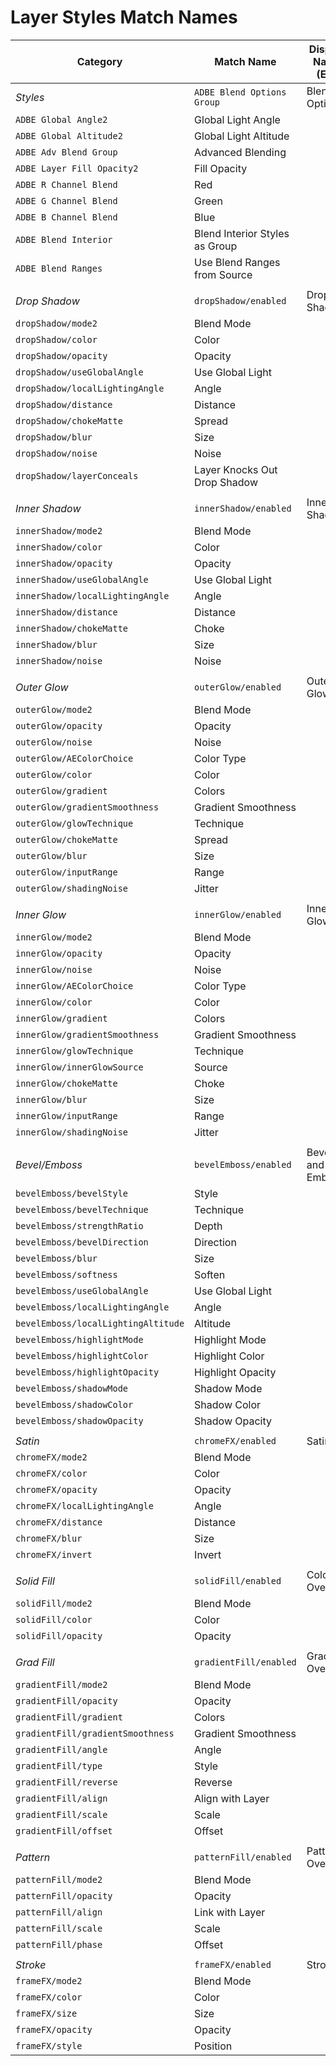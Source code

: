 # Layer Styles Match Names

| **Category**                        | **Match Name**                 | **Display Name (EN)**   |
|-------------------------------------|--------------------------------|-------------------------|
| *Styles*                            | `ADBE Blend Options Group`     | Blending Options        |
| `ADBE Global Angle2`                | Global Light Angle             |                         |
| `ADBE Global Altitude2`             | Global Light Altitude          |                         |
| `ADBE Adv Blend Group`              | Advanced Blending              |                         |
| `ADBE Layer Fill Opacity2`          | Fill Opacity                   |                         |
| `ADBE R Channel Blend`              | Red                            |                         |
| `ADBE G Channel Blend`              | Green                          |                         |
| `ADBE B Channel Blend`              | Blue                           |                         |
| `ADBE Blend Interior`               | Blend Interior Styles as Group |                         |
| `ADBE Blend Ranges`                 | Use Blend Ranges from Source   |                         |
|                                     |                                |                         |
| *Drop Shadow*                       | `dropShadow/enabled`           | Drop Shadow             |
| `dropShadow/mode2`                  | Blend Mode                     |                         |
| `dropShadow/color`                  | Color                          |                         |
| `dropShadow/opacity`                | Opacity                        |                         |
| `dropShadow/useGlobalAngle`         | Use Global Light               |                         |
| `dropShadow/localLightingAngle`     | Angle                          |                         |
| `dropShadow/distance`               | Distance                       |                         |
| `dropShadow/chokeMatte`             | Spread                         |                         |
| `dropShadow/blur`                   | Size                           |                         |
| `dropShadow/noise`                  | Noise                          |                         |
| `dropShadow/layerConceals`          | Layer Knocks Out Drop Shadow   |                         |
|                                     |                                |                         |
| *Inner Shadow*                      | `innerShadow/enabled`          | Inner Shadow            |
| `innerShadow/mode2`                 | Blend Mode                     |                         |
| `innerShadow/color`                 | Color                          |                         |
| `innerShadow/opacity`               | Opacity                        |                         |
| `innerShadow/useGlobalAngle`        | Use Global Light               |                         |
| `innerShadow/localLightingAngle`    | Angle                          |                         |
| `innerShadow/distance`              | Distance                       |                         |
| `innerShadow/chokeMatte`            | Choke                          |                         |
| `innerShadow/blur`                  | Size                           |                         |
| `innerShadow/noise`                 | Noise                          |                         |
|                                     |                                |                         |
| *Outer Glow*                        | `outerGlow/enabled`            | Outer Glow              |
| `outerGlow/mode2`                   | Blend Mode                     |                         |
| `outerGlow/opacity`                 | Opacity                        |                         |
| `outerGlow/noise`                   | Noise                          |                         |
| `outerGlow/AEColorChoice`           | Color Type                     |                         |
| `outerGlow/color`                   | Color                          |                         |
| `outerGlow/gradient`                | Colors                         |                         |
| `outerGlow/gradientSmoothness`      | Gradient Smoothness            |                         |
| `outerGlow/glowTechnique`           | Technique                      |                         |
| `outerGlow/chokeMatte`              | Spread                         |                         |
| `outerGlow/blur`                    | Size                           |                         |
| `outerGlow/inputRange`              | Range                          |                         |
| `outerGlow/shadingNoise`            | Jitter                         |                         |
|                                     |                                |                         |
| *Inner Glow*                        | `innerGlow/enabled`            | Inner Glow              |
| `innerGlow/mode2`                   | Blend Mode                     |                         |
| `innerGlow/opacity`                 | Opacity                        |                         |
| `innerGlow/noise`                   | Noise                          |                         |
| `innerGlow/AEColorChoice`           | Color Type                     |                         |
| `innerGlow/color`                   | Color                          |                         |
| `innerGlow/gradient`                | Colors                         |                         |
| `innerGlow/gradientSmoothness`      | Gradient Smoothness            |                         |
| `innerGlow/glowTechnique`           | Technique                      |                         |
| `innerGlow/innerGlowSource`         | Source                         |                         |
| `innerGlow/chokeMatte`              | Choke                          |                         |
| `innerGlow/blur`                    | Size                           |                         |
| `innerGlow/inputRange`              | Range                          |                         |
| `innerGlow/shadingNoise`            | Jitter                         |                         |
|                                     |                                |                         |
| *Bevel/Emboss*                      | `bevelEmboss/enabled`          | Bevel and Emboss        |
| `bevelEmboss/bevelStyle`            | Style                          |                         |
| `bevelEmboss/bevelTechnique`        | Technique                      |                         |
| `bevelEmboss/strengthRatio`         | Depth                          |                         |
| `bevelEmboss/bevelDirection`        | Direction                      |                         |
| `bevelEmboss/blur`                  | Size                           |                         |
| `bevelEmboss/softness`              | Soften                         |                         |
| `bevelEmboss/useGlobalAngle`        | Use Global Light               |                         |
| `bevelEmboss/localLightingAngle`    | Angle                          |                         |
| `bevelEmboss/localLightingAltitude` | Altitude                       |                         |
| `bevelEmboss/highlightMode`         | Highlight Mode                 |                         |
| `bevelEmboss/highlightColor`        | Highlight Color                |                         |
| `bevelEmboss/highlightOpacity`      | Highlight Opacity              |                         |
| `bevelEmboss/shadowMode`            | Shadow Mode                    |                         |
| `bevelEmboss/shadowColor`           | Shadow Color                   |                         |
| `bevelEmboss/shadowOpacity`         | Shadow Opacity                 |                         |
|                                     |                                |                         |
| *Satin*                             | `chromeFX/enabled`             | Satin                   |
| `chromeFX/mode2`                    | Blend Mode                     |                         |
| `chromeFX/color`                    | Color                          |                         |
| `chromeFX/opacity`                  | Opacity                        |                         |
| `chromeFX/localLightingAngle`       | Angle                          |                         |
| `chromeFX/distance`                 | Distance                       |                         |
| `chromeFX/blur`                     | Size                           |                         |
| `chromeFX/invert`                   | Invert                         |                         |
|                                     |                                |                         |
| *Solid Fill*                        | `solidFill/enabled`            | Color Overlay           |
| `solidFill/mode2`                   | Blend Mode                     |                         |
| `solidFill/color`                   | Color                          |                         |
| `solidFill/opacity`                 | Opacity                        |                         |
|                                     |                                |                         |
| *Grad Fill*                         | `gradientFill/enabled`         | Gradient Overlay        |
| `gradientFill/mode2`                | Blend Mode                     |                         |
| `gradientFill/opacity`              | Opacity                        |                         |
| `gradientFill/gradient`             | Colors                         |                         |
| `gradientFill/gradientSmoothness`   | Gradient Smoothness            |                         |
| `gradientFill/angle`                | Angle                          |                         |
| `gradientFill/type`                 | Style                          |                         |
| `gradientFill/reverse`              | Reverse                        |                         |
| `gradientFill/align`                | Align with Layer               |                         |
| `gradientFill/scale`                | Scale                          |                         |
| `gradientFill/offset`               | Offset                         |                         |
|                                     |                                |                         |
| *Pattern*                           | `patternFill/enabled`          | Pattern Overlay         |
| `patternFill/mode2`                 | Blend Mode                     |                         |
| `patternFill/opacity`               | Opacity                        |                         |
| `patternFill/align`                 | Link with Layer                |                         |
| `patternFill/scale`                 | Scale                          |                         |
| `patternFill/phase`                 | Offset                         |                         |
|                                     |                                |                         |
| *Stroke*                            | `frameFX/enabled`              | Stroke                  |
| `frameFX/mode2`                     | Blend Mode                     |                         |
| `frameFX/color`                     | Color                          |                         |
| `frameFX/size`                      | Size                           |                         |
| `frameFX/opacity`                   | Opacity                        |                         |
| `frameFX/style`                     | Position                       |                         |

